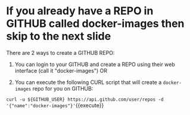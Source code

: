 # If you already have a REPO in GITHUB called docker-images then skip to the next slide

There are 2 ways to create a GITHUB REPO:

1. You can login to your GITHUB and create a REPO using their web interface (call it "docker-images") OR

2. You can execute the following CURL script that will create a `docker-images` repo for you on GITHUB:

`curl -u ${GITHUB_USER} https://api.github.com/user/repos -d '{"name":"docker-images"}'`{{execute}}
